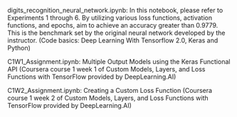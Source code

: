digits_recognition_neural_network.ipynb:
In this notebook, please refer to Experiments 1 through 6. By utilizing various loss functions, activation functions, and epochs, 
aim to achieve an accuracy greater than 0.9779. This is the benchmark set by the original neural network developed by the instructor.
(Code basics: Deep Learning With Tensorflow 2.0, Keras and Python)


C1W1_Assignment.ipynb:
Multiple Output Models using the Keras Functional API
(Coursera course 1 week 1 of Custom Models, Layers, and Loss Functions with TensorFlow provided by DeepLearning.AI)

C1W2_Assignment.ipynb:
Creating a Custom Loss Function
(Coursera course 1 week 2 of Custom Models, Layers, and Loss Functions with TensorFlow provided by DeepLearning.AI)
